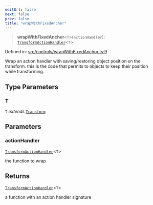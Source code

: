 ```yaml
---
editUrl: false
next: false
prev: false
title: "wrapWithFixedAnchor"
---
```


> **wrapWithFixedAnchor**\<`T`\>(`actionHandler`): [`TransformActionHandler`](/api/type-aliases/transformactionhandler/)\<`T`\>

Defined in: [src/controls/wrapWithFixedAnchor.ts:9](https://github.com/fabricjs/fabric.js/blob/9a792f4b7b8031f02ec7ea4ce8c99f810e45cfec/src/controls/wrapWithFixedAnchor.ts#L9)

Wrap an action handler with saving/restoring object position on the transform.
this is the code that permits to objects to keep their position while transforming.

## Type Parameters

### T

`T` *extends* [`Transform`](/api/type-aliases/transform/)

## Parameters

### actionHandler

[`TransformActionHandler`](/api/type-aliases/transformactionhandler/)\<`T`\>

the function to wrap

## Returns

[`TransformActionHandler`](/api/type-aliases/transformactionhandler/)\<`T`\>

a function with an action handler signature
